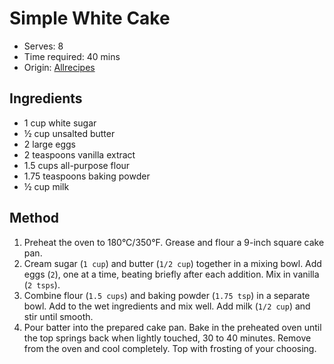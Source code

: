 # Simple White Cake
* Serves: 8
* Time required: 40 mins
* Origin: [Allrecipes](https://www.allrecipes.com/recipe/17481/simple-white-cake/)

## Ingredients
* 1 cup white sugar
* ½ cup unsalted butter
* 2 large eggs
* 2 teaspoons vanilla extract
* 1.5 cups all-purpose flour
* 1.75 teaspoons baking powder
* ½ cup milk

## Method
1. Preheat the oven to 180°C/350°F. Grease and flour a 9-inch square cake pan.
1. Cream sugar (`1 cup`) and butter (`1/2 cup`) together in a mixing bowl. Add eggs (`2`), one at a time, beating briefly after each addition. Mix in vanilla (`2 tsps`).
1. Combine flour (`1.5 cups`) and baking powder (`1.75 tsp`) in a separate bowl. Add to the wet ingredients and mix well. Add milk (`1/2 cup`) and stir until smooth.
1. Pour batter into the prepared cake pan. Bake in the preheated oven until the top springs back when lightly touched, 30 to 40 minutes. Remove from the oven and cool completely. Top with frosting of your choosing.
